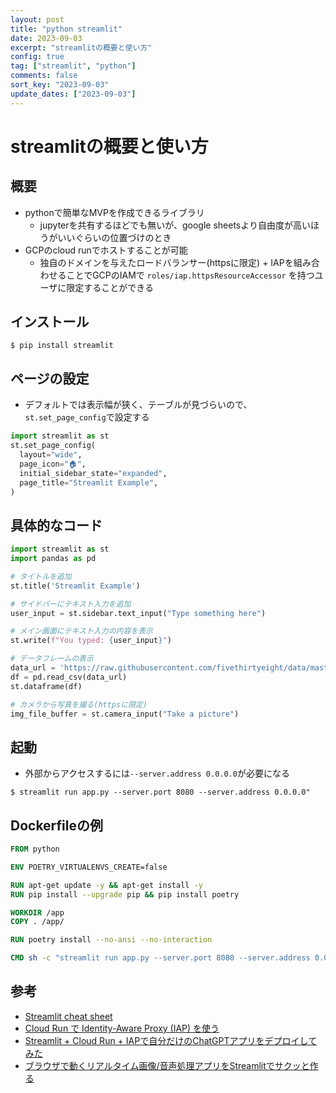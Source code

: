 ```yaml
---
layout: post
title: "python streamlit"
date: 2023-09-03
excerpt: "streamlitの概要と使い方"
config: true
tag: ["streamlit", "python"]
comments: false
sort_key: "2023-09-03"
update_dates: ["2023-09-03"]
---
```


# streamlitの概要と使い方

## 概要
 - pythonで簡単なMVPを作成できるライブラリ
   - jupyterを共有するほどでも無いが、google sheetsより自由度が高いほうがいいぐらいの位置づけのとき
 - GCPのcloud runでホストすることが可能
   - 独自のドメインを与えたロードバランサー(httpsに限定) + IAPを組み合わせることでGCPのIAMで `roles/iap.httpsResourceAccessor` を持つユーザに限定することができる

## インストール

```console
$ pip install streamlit
```

## ページの設定
 - デフォルトでは表示幅が狭く、テーブルが見づらいので、`st.set_page_config`で設定する

```python
import streamlit as st
st.set_page_config(
  layout="wide",
  page_icon="🏠",
  initial_sidebar_state="expanded",
  page_title="Streamlit Example",
)
```

## 具体的なコード

```python
import streamlit as st
import pandas as pd

# タイトルを追加
st.title('Streamlit Example')

# サイドバーにテキスト入力を追加
user_input = st.sidebar.text_input("Type something here")

# メイン画面にテキスト入力の内容を表示
st.write(f"You typed: {user_input}")

# データフレームの表示
data_url = 'https://raw.githubusercontent.com/fivethirtyeight/data/master/airline-safety/airline-safety.csv'
df = pd.read_csv(data_url)
st.dataframe(df)

# カメラから写真を撮る(httpsに限定)
img_file_buffer = st.camera_input("Take a picture")
```

## 起動
 - 外部からアクセスするには`--server.address 0.0.0.0`が必要になる

```console
$ streamlit run app.py --server.port 8080 --server.address 0.0.0.0"
```

## Dockerfileの例

```dockerfile
FROM python

ENV POETRY_VIRTUALENVS_CREATE=false

RUN apt-get update -y && apt-get install -y
RUN pip install --upgrade pip && pip install poetry

WORKDIR /app
COPY . /app/

RUN poetry install --no-ansi --no-interaction

CMD sh -c "streamlit run app.py --server.port 8080 --server.address 0.0.0.0"
```

## 参考
 - [Streamlit cheat sheet](https://cheat-sheet.streamlit.app)
 - [Cloud Run で Identity-Aware Proxy (IAP) を使う](https://zenn.dev/ww24/articles/19099c85febe0d)
 - [Streamlit + Cloud Run + IAPで自分だけのChatGPTアプリをデプロイしてみた](https://qiita.com/suzuki_sh/items/fb7a21426043d8520dbe)
 - [ブラウザで動くリアルタイム画像/音声処理アプリをStreamlitでサクッと作る](https://zenn.dev/whitphx/articles/streamlit-realtime-cv-app)
